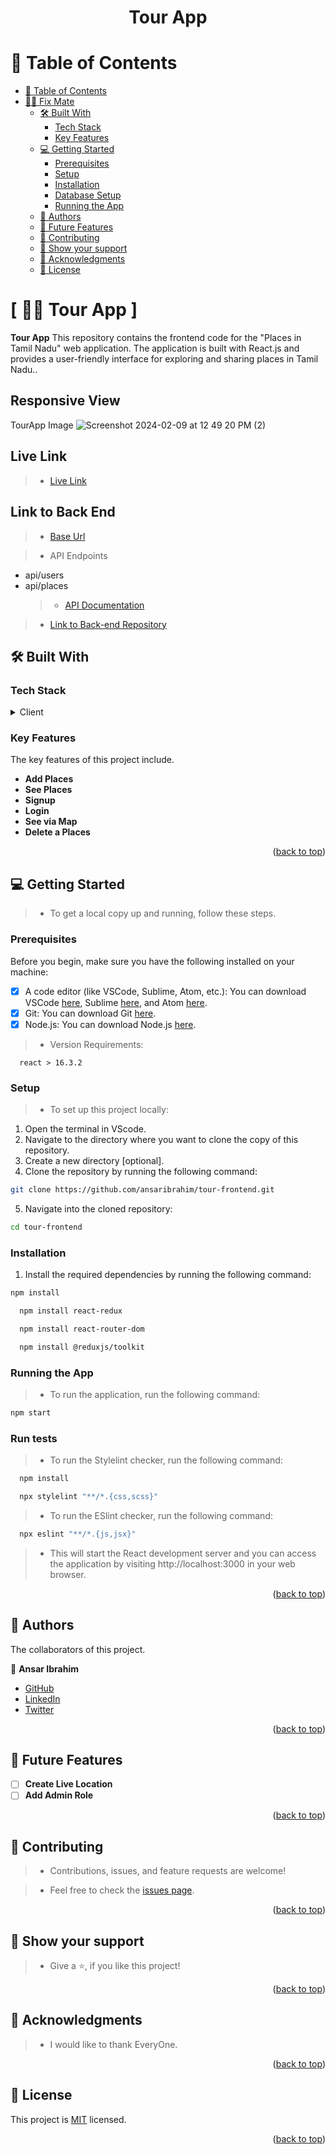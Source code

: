 <a name="readme-top"></a>

<div align="center">
  <h1>Tour App</h1>
</div>

# 📗 Table of Contents

- [📗 Table of Contents](#-table-of-contents)
- [👨‍💻 Fix Mate ](#-fix-mate-)
  - [🛠 Built With ](#-built-with-)
    - [Tech Stack ](#tech-stack-)
    - [Key Features ](#key-features-)
  - [💻 Getting Started ](#-getting-started-)
    - [Prerequisites](#prerequisites)
    - [Setup](#setup)
    - [Installation](#installation)
    - [Database Setup](#database-setup)
    - [Running the App](#running-the-app)
  - [👥 Authors ](#-authors-)
  - [🔭 Future Features ](#-future-features-)
  - [🤝 Contributing ](#-contributing-)
  - [💖 Show your support ](#-show-your-support-)
  - [🙏 Acknowledgments ](#-acknowledgments-)
  - [📝 License ](#-license-)

# [ 👨‍💻 Tour App ]<a name="about-project"></a>

**Tour App** This repository contains the frontend code for the "Places in Tamil Nadu" web application. The application is built with React.js and provides a user-friendly interface for exploring and sharing places in Tamil Nadu..

## Responsive View

TourApp Image ![Screenshot 2024-02-09 at 12 49 20 PM (2)](https://github.com/AnsarIbrahim/tour-frontend/assets/117971223/90a8d828-beb2-49bc-864e-e5e1d985106e)


## Live Link

> - [Live Link](https://placestamilnadu.netlify.app)

## Link to Back End

> - [Base Url](https://walrus-app-g9c8k.ondigitalocean.app/api/)

> - API Endpoints

- api/users
- api/places
  > - [API Documentation](https://documenter.getpostman.com/view/27096897/2s9YyzcdBM)

> - [Link to Back-end Repository](https://github.com/AnsarIbrahim/tour-backend)

## 🛠 Built With <a name="built-with"></a>

### Tech Stack <a name="tech-stack"></a>

<details>
  <summary>Client</summary>
  <ul>
    <li><a href="https://reactjs.org/">React</a></li>
    <li><a href="https://redux.js.org/">Redux</a></li>
  </ul>
</details>

### Key Features <a name="key-features"></a>

The key features of this project include.

- **Add Places**
- **See Places**
- **Signup**
- **Login**
- **See via Map**
- **Delete a Places**

<p align="right">(<a href="#readme-top">back to top</a>)</p>

## 💻 Getting Started <a name="getting-started"></a>

> - To get a local copy up and running, follow these steps.

### Prerequisites

Before you begin, make sure you have the following installed on your machine:

- [x] A code editor (like VSCode, Sublime, Atom, etc.): You can download VSCode [here](https://code.visualstudio.com/download), Sublime [here](https://www.sublimetext.com/3), and Atom [here](https://atom.io/).
- [x] Git: You can download Git [here](https://git-scm.com/downloads).
- [x] Node.js: You can download Node.js [here](https://nodejs.org/en/download/).

> - Version Requirements:

```
  react > 16.3.2
```

### Setup

> - To set up this project locally:

1. Open the terminal in VScode.
2. Navigate to the directory where you want to clone the copy of this repository.
3. Create a new directory [optional].
4. Clone the repository by running the following command:

```sh
git clone https://github.com/ansaribrahim/tour-frontend.git
```

5. Navigate into the cloned repository:

```sh
cd tour-frontend
```

### Installation

1. Install the required dependencies by running the following command:

```sh
npm install
```

```sh
  npm install react-redux
```

```sh
  npm install react-router-dom
```

```sh
  npm install @reduxjs/toolkit
```

### Running the App

> - To run the application, run the following command:

```sh
npm start
```

### Run tests

> - To run the Stylelint checker, run the following command:

```sh
  npm install
```

```sh
  npx stylelint "**/*.{css,scss}"
```

> - To run the ESlint checker, run the following command:

```sh
  npx eslint "**/*.{js,jsx}"
```

> - This will start the React development server and you can access the application by visiting http://localhost:3000 in your web browser.

<p align="right">(<a href="#readme-top">back to top</a>)</p>

## 👥 Authors <a name="authors"></a>

The collaborators of this project.

👤 **Ansar Ibrahim**

- [GitHub](https://github.com/AnsarIbrahim)
- [LinkedIn](https://linkedin.com/in/ansar-ibrahim/)
- [Twitter](https://twitter.com/ansaradheeb)

<p align="right">(<a href="#readme-top">back to top</a>)</p>

## 🔭 Future Features <a name="future-features"></a>

- [ ] **Create Live Location**
- [ ] **Add Admin Role**

<p align="right">(<a href="#readme-top">back to top</a>)</p>

## 🤝 Contributing <a name="contributing"></a>

> - Contributions, issues, and feature requests are welcome!

> - Feel free to check the [issues page](../../issues/).

<p align="right">(<a href="#readme-top">back to top</a>)</p>

## 💖 Show your support <a name="support"></a>

> - Give a ⭐️, if you like this project!

<p align="right">(<a href="#readme-top">back to top</a>)</p>

## 🙏 Acknowledgments <a name="acknowledgements"></a>

> - I would like to thank EveryOne.

<p align="right">(<a href="#readme-top">back to top</a>)</p>

## 📝 License <a name="license"></a>

This project is [MIT](./LICENSE) licensed.

<p align="right">(<a href="#readme-top">back to top</a>)</p>
